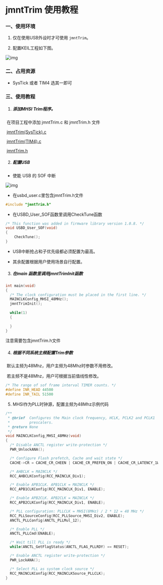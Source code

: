 #                                                   jmntTrim 使用教程

### 一、使用环境

  1. 仅在使用USB外设时才可使用 `jmntTrim`。

  2. 配置KEIL工程如下图。

  ![img]( https://s3.bmp.ovh/imgs/2022/03/9816c694d7d06a2c.jpg ) 

### 二、占用资源

- SysTick 或者 TIM4 选其一即可

### 三、使用教程

  1. ##### 添加MHSI Trim程序。

​        在项目工程中添加 jmntTrim.c 和 jmntTrim.h 文件

​        [jmntTrim(SysTick).c](https://github.com/WestberryTech/Download/blob/master/jmntTrim/jmntTrim(SysTick).c) 

​        [jmntTrim(TIM4).c](https://github.com/WestberryTech/Download/blob/master/jmntTrim/jmntTrim(TIM4).c) 

​        [jmntTrim.h](https://github.com/WestberryTech/Download/blob/master/jmntTrim/jmntTrim.h)

2. ##### 配置USB 

- 使能 USB 的 SOF 中断

 ![img](https://s3.bmp.ovh/imgs/2022/03/9ab0ee729b3ce8ec.jpg ) 

- 在usbd_user.c里包含jmntTrim.h文件

```c
#include "jmntTrim.h"
```

- 在USBD_User_SOF函数里调用CheckTune函数

```c
/* This function was added in firmware library version 1.0.8. */
void USBD_User_SOF(void)
{
	CheckTune();
}
```

- USB中断抢占和子优先级都必须配置为最高。

- 其余配置根据用户使用场景自行配置。

3. ##### 在main 函数里调用jmntTrimInit函数

  ```c
int main(void)
{
    /* The clock configuration must be placed in the first line. */
	MAINCLKConfig_MHSI_48MHz(); 
	jmntTrimInit();
	
	while(1)
	{
		
	}
}
  ```

  注意需要包含jmntTrim.h文件

4. ##### 根据不同系统主频配置Trim参数

​      默认主频为48Mhz，用户主频为48Mhz时参数不用修改。

​      若主频不是48Mhz，用户可根据当前值线性修改。


```c
/* The range of sof frame interval TIMER counts. */
#define INR_HEAD 44500
#define INR_TAIL 51500
```

5. MHSI作为PLL时钟源，配置主频为48Mhz示例代码

```c
/**
 * @brief  Configures the Main clock frequency, HCLK, PCLK2 and PCLK1
 *         prescalers.
 * @return None
 */
void MAINCLKConfig_MHSI_48MHz(void)
{
  /* Disable ANCTL register write-protection */
  PWR_UnlockANA();

  /* Configure Flash prefetch, Cache and wait state */
  CACHE->CR = CACHE_CR_CHEEN | CACHE_CR_PREFEN_ON | CACHE_CR_LATENCY_1WS;

  /* AHBCLK = MAINCLK */
  RCC_AHBCLKConfig(RCC_MAINCLK_Div1);

  /* Enable APB1CLK. APB1CLK = MAINCLK */
  RCC_APB1CLKConfig(RCC_MAINCLK_Div1, ENABLE);

  /* Enable APB2CLK. APB2CLK = MAINCLK */
  RCC_APB2CLKConfig(RCC_MAINCLK_Div1, ENABLE);

  /* PLL configuration: PLLCLK = MHSI(8MHz) / 2 * 12 = 48 MHz */
  RCC_PLLSourceConfig(RCC_PLLSource_MHSI_Div2, ENABLE);
  ANCTL_PLLConfig(ANCTL_PLLMul_12);

  /* Enable PLL */
  ANCTL_PLLCmd(ENABLE);

  /* Wait till PLL is ready */
  while(ANCTL_GetFlagStatus(ANCTL_FLAG_PLLRDY) == RESET);

  /* Enable ANCTL register write-protection */
  PWR_LockANA();

  /* Select PLL as system clock source */
  RCC_MAINCLKConfig(RCC_MAINCLKSource_PLLCLK);
}
```

